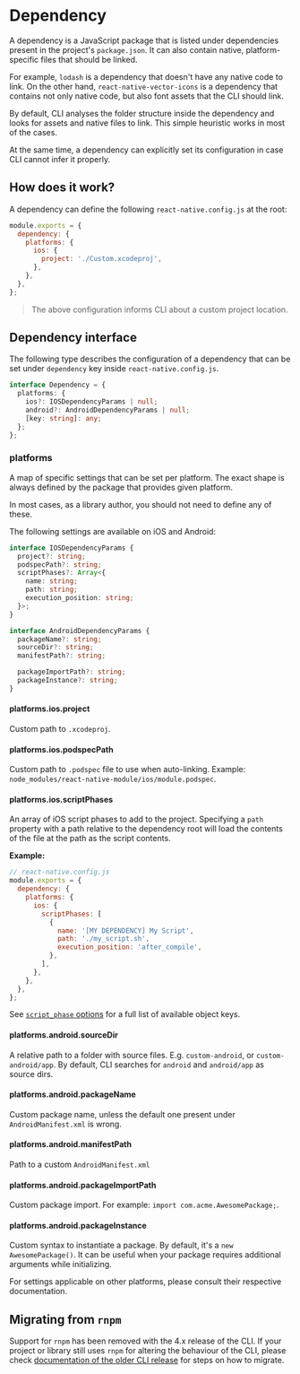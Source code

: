 # Dependency

A dependency is a JavaScript package that is listed under dependencies present in the project's `package.json`. It can also contain native, platform-specific files that should be linked.

For example, `lodash` is a dependency that doesn't have any native code to link. On the other hand, `react-native-vector-icons` is a dependency that contains not only native code, but also font assets that the CLI should link.

By default, CLI analyses the folder structure inside the dependency and looks for assets and native files to link. This simple heuristic works in most of the cases.

At the same time, a dependency can explicitly set its configuration in case CLI cannot infer it properly.

## How does it work?

A dependency can define the following `react-native.config.js` at the root:

```js
module.exports = {
  dependency: {
    platforms: {
      ios: {
        project: './Custom.xcodeproj',
      },
    },
  },
};
```

> The above configuration informs CLI about a custom project location.

## Dependency interface

The following type describes the configuration of a dependency that can be set under `dependency` key inside `react-native.config.js`.

```ts
interface Dependency = {
  platforms: {
    ios?: IOSDependencyParams | null;
    android?: AndroidDependencyParams | null;
    [key: string]: any;
  };
};
```

### platforms

A map of specific settings that can be set per platform. The exact shape is always defined by the package that provides given platform.

In most cases, as a library author, you should not need to define any of these.

The following settings are available on iOS and Android:

```ts
interface IOSDependencyParams {
  project?: string;
  podspecPath?: string;
  scriptPhases?: Array<{
    name: string;
    path: string;
    execution_position: string;
  }>;
}

interface AndroidDependencyParams {
  packageName?: string;
  sourceDir?: string;
  manifestPath?: string;

  packageImportPath?: string;
  packageInstance?: string;
}
```

#### platforms.ios.project

Custom path to `.xcodeproj`.

#### platforms.ios.podspecPath

Custom path to `.podspec` file to use when auto-linking. Example: `node_modules/react-native-module/ios/module.podspec`.

#### platforms.ios.scriptPhases

An array of iOS script phases to add to the project. Specifying a `path` property with a path relative to the dependency root will load the contents of the file at the path as the script contents.

**Example:**

```js
// react-native.config.js
module.exports = {
  dependency: {
    platforms: {
      ios: {
        scriptPhases: [
          {
            name: '[MY DEPENDENCY] My Script',
            path: './my_script.sh',
            execution_position: 'after_compile',
          },
        ],
      },
    },
  },
};
```

See [`script_phase` options](https://www.rubydoc.info/gems/cocoapods-core/Pod/Podfile/DSL#script_phase-instance_method) for a full list of available object keys.

#### platforms.android.sourceDir

A relative path to a folder with source files. E.g. `custom-android`, or `custom-android/app`. By default, CLI searches for `android` and `android/app` as source dirs.

#### platforms.android.packageName

Custom package name, unless the default one present under `AndroidManifest.xml` is wrong.

#### platforms.android.manifestPath

Path to a custom `AndroidManifest.xml`

#### platforms.android.packageImportPath

Custom package import. For example: `import com.acme.AwesomePackage;`.

#### platforms.android.packageInstance

Custom syntax to instantiate a package. By default, it's a `new AwesomePackage()`. It can be useful when your package requires additional arguments while initializing.

For settings applicable on other platforms, please consult their respective documentation.

## Migrating from `rnpm`

Support for `rnpm` has been removed with the 4.x release of the CLI. If your project or library still uses `rnpm` for altering the behaviour of the CLI, please check [documentation of the older CLI release](https://github.com/react-native-community/cli/blob/3.x/docs/dependencies.md#migrating-from-rnpm-configuration) for steps on how to migrate.
